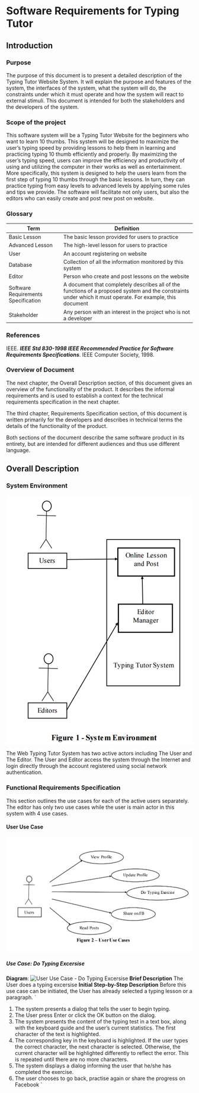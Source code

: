 # Software Requirements for Typing Tutor
## Introduction
### Purpose
The purpose of this document is to present a detailed description of the Typing Tutor Website System. It will explain the purpose and features of the system, the interfaces of the system, what the system will do, the constraints under which it must operate and how the system will react to external stimuli. This document is intended for both the stakeholders and the developers of the system.

### Scope of the project
This software system will be a Typing Tutor Website for the beginners who want to learn 10 thumbs. This system will be designed to maximize the user’s typing speed by providing lessons to help them in learning and practicing typing 10 thumb efficiently and properly. By maximizing the user’s typing speed, users can improve the efficiency and productivity of using and utilizing the computer in their works as well as entertainment. 
More specifically, this system is designed to help the users learn from the first step of typing 10 thumbs through the basic lessons. In turn, they can practice typing from easy levels to advanced levels by applying some rules and tips we provide. The software will facilitate not only users, but also the editors who can easily create and post new post on website. 

### Glossary
|Term|Definition|
|---|---|
|Basic Lesson|The basic lesson provided for users to practice|
|Advanced Lesson|The high-level lesson for users to practice|
|User|An account registering on website|
|Database|Collection of all the information monitored by this system|
|Editor|Person who create and post lessons on the website|
|Software Requirements Specification|A document that completely describes all of the functions of a proposed system and the constraints under which it must operate. For example, this document|
|Stakeholder|Any person with an interest in the project who is not a developer|

### References
IEEE. **_IEEE Std 830-1998 IEEE Recommended Practice for Software Requirements Specifications_**. IEEE Computer Society, 1998. 

### Overview of Document
The next chapter, the Overall Description section, of this document gives an overview of the functionality of the product. It describes the informal requirements and is used to establish a context for the technical requirements specification in the next chapter. 

The third chapter, Requirements Specification section, of this document is written primarily for the developers and describes in technical terms the details of the functionality of the product.  

Both sections of the document describe the same software product in its entirety, but are intended for different audiences and thus use different language.

## Overall Description
### System Environment
![Figure 1](./figures/figure1.png "Figure 1 - System Environment")

The Web Typing Tutor System has two active actors including The User and The Editor. The User and Editor access the system through the Internet and login directly through the account registered using social network authentication.

### Functional Requirements Specification

This section outlines the use cases for each of the active users separately. The editor has only two use cases while the user is main actor in this system with 4 use cases.
#### User Use Case
![Figure 2](./figures/figure2.png "Figure 2 - User Use Case")

##### Use Case: Do Typing Excersise
**Diagram**:
![User Use Case - Do Typing Excersise](.figures/user-use-case-1.png "User Use Case - Do Typing Excersise")
**Brief Description**
The User does a typing excersise
**Initial Step-by-Step Description**
Before this use case can be initiated, the User has already selected a typing lesson or a paragraph.
`
1. The system presents a dialog that tells the user to begin typing.
2. The User press Enter or click the OK button on the dialog.
3. The system presents the content of the typing test in a text box, along with the keyboard guide and the user’s current statistics. The first character of the text is highlighted.
4. The corresponding key in the keyboard is highlighted. If the user types the correct character, the next character is selected. Otherwise, the current character will be highlighted differently to reflect the error. This is repeated until there are no more characters.
5. The system displays a dialog informing the user that he/she has completed the exercise.
6. The user chooses to go back, practise again or share the progress on Facebook
`